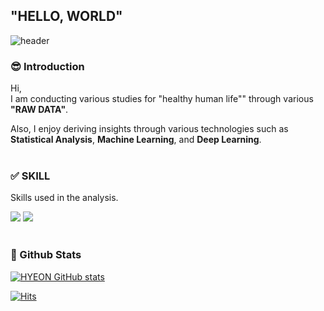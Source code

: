 ## "HELLO, WORLD"

<!--
**KH-log/KH-log** is a ✨ _special_ ✨ repository because its `README.md` (this file) appears on your GitHub profile.

Here are some ideas to get you started:

- 🔭 I’m currently working on ...
- 🌱 I’m currently learning ...
- 👯 I’m looking to collaborate on ...
- 🤔 I’m looking for help with ...
- 💬 Ask me about ...
- 📫 How to reach me: ...
- 😄 Pronouns: ...
- ⚡ Fun fact: ...
-->

<!--Header-->
![header](https://capsule-render.vercel.app/api?type=transparent&color=gradient&height=120&section=header&text="Importance%20of%20RATIONALE"&desc=-The%20answer%20is%20always%20in%20the%20RAW-DATA&fontSize=60&descAlignY=80&descAlign=75&animation=twinkling&fontColor=89A5EA)

<!--Introduce-->
### 😎 Introduction
Hi,   
I am conducting various studies for "healthy human life"" through various **"RAW DATA"**. 

Also, I enjoy deriving insights through various technologies such as **Statistical Analysis**, **Machine Learning**, and **Deep Learning**.
<br/><br/>

<!--Skill(using Tools)-->
### ✅ SKILL
Skills used in the analysis.

 <img src="https://img.shields.io/badge/Python-3776AB?style=flat&logo=Python&logoColor=white"/> <img src="https://img.shields.io/badge/R-276DC3?style=flat&logo=R&logoColor=white"/>
<br/><br/>
 
### 💪 Github Stats
[![HYEON GitHub stats](https://github-readme-stats.vercel.app/api?username=KH-log&show_icons=true&theme=dark)](https://github.com/anuraghazra/github-readme-stats)

[![Hits](https://hits.seeyoufarm.com/api/count/incr/badge.svg?url=https%3A%2F%2Fgithub.com%2FKH-log&count_bg=%233776AB&title_bg=%2388B5DB&icon=&icon_color=%23E7E7E7&title=hits&edge_flat=false)](https://github.com/KH-log)
